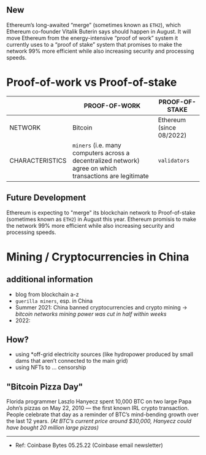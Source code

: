 
## New 
Ethereum’s long-awaited “merge” (sometimes known as `ETH2`), which Ethereum co-founder Vitalik Buterin says should happen in August.  It will move Ethereum from the energy-intensive “proof of work” system it currently uses to a “proof of stake” system that promises to make the network 99% more efficient while also increasing security and processing speeds.

# Proof-of-work vs Proof-of-stake

||PROOF-OF-WORK|PROOF-OF-STAKE|
|---|---|---|
|NETWORK|Bitcoin|Ethereum (since 08/2022)|
|CHARACTERISTICS|`miners` (i.e. many computers across a decentralized network) agree on which transactions are legitimate|`validators`|
## Future Development
Ethereum is expecting to "merge" its blockchain network to Proof-of-stake (sometimes known as `ETH2`) in August this year. Ethereum promisis to make the network 99% more efficient while also increasing security and processing speeds.

# Mining / Cryptocurrencies in China
## additional information
- blog from blockchain a-z
- `guerilla miners`, esp. in China
- Summer 2021: China banned cryptocurrencies and crypto mining -> *bitcoin networks mining power was cut in half within weeks*
- 2022: 
## How?
- using *off-grid electricity sources (like hydropower produced by small dams that aren’t connected to the main grid)
- using NFTs to ... censorship

## "Bitcoin Pizza Day"   
Florida programmer Laszlo Hanyecz spent 10,000 BTC on two large Papa John’s pizzas on May 22, 2010 — the first known IRL crypto transaction. People celebrate that day as a reminder of BTC’s mind-bending growth over the last 12 years. *(At BTC’s current price around $30,000, Hanyecz could have bought 20 million large pizzas)*

---  
- Ref: Coinbase Bytes 05.25.22 (Coinbase email newsletter)